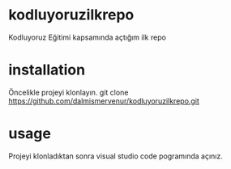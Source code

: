 # kodluyoruzilkrepo
Kodluyoruz Eğitimi kapsamında açtığım ilk repo
# installation
Öncelikle projeyi klonlayın.
git clone https://github.com/dalmismervenur/kodluyoruzilkrepo.git
# usage
Projeyi klonladıktan sonra visual studio code pogramında açınız.
